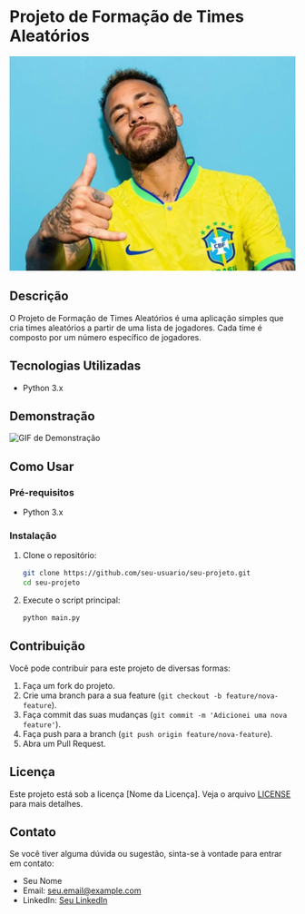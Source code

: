 # Projeto de Formação de Times Aleatórios

![Imagem do Projeto](assets/neymar_2_1024x768-27560987.jpg)

## Descrição

O Projeto de Formação de Times Aleatórios é uma aplicação simples que cria times aleatórios a partir de uma lista de jogadores. Cada time é composto por um número específico de jogadores.

## Tecnologias Utilizadas

- Python 3.x

## Demonstração

![GIF de Demonstração](./assets/demo.gif)

## Como Usar

### Pré-requisitos

- Python 3.x

### Instalação

1. Clone o repositório:
    ```bash
    git clone https://github.com/seu-usuario/seu-projeto.git
    cd seu-projeto
    ```

2. Execute o script principal:
    ```bash
    python main.py
    ```

## Contribuição

Você pode contribuir para este projeto de diversas formas:

1. Faça um fork do projeto.
2. Crie uma branch para a sua feature (`git checkout -b feature/nova-feature`).
3. Faça commit das suas mudanças (`git commit -m 'Adicionei uma nova feature'`).
4. Faça push para a branch (`git push origin feature/nova-feature`).
5. Abra um Pull Request.

## Licença

Este projeto está sob a licença [Nome da Licença]. Veja o arquivo [LICENSE](LICENSE) para mais detalhes.

## Contato

Se você tiver alguma dúvida ou sugestão, sinta-se à vontade para entrar em contato:

- Seu Nome
- Email: seu.email@example.com
- LinkedIn: [Seu LinkedIn](https://www.linkedin.com/in/seu-linkedin/)
